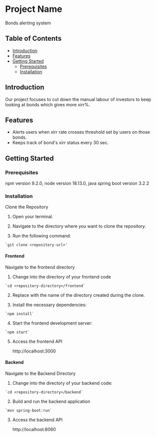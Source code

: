 # Project Name

Bonds alerting system

## Table of Contents

- [Introduction](#introduction)
- [Features](#features)
- [Getting Started](#getting-started)
  - [Prerequisites](#prerequisites)
  - [Installation](#installation)

## Introduction

Our project focuses to cut down the manual labour of investors to keep looking at bonds which gives more xirr%.

## Features

- Alerts users when xirr rate crosses threshold set by users on those bonds.
- Keeps track of bond's xirr status every 30 sec.

## Getting Started

### Prerequisites

npm version 9.2.0, node version 18.13.0, java spring boot version 3.2.2

### Installation

Clone the Repository

1)   Open your terminal.

2)   Navigate to the directory where you want to clone the repository.

3)   Run the following command:

    `git clone <repository-url>'

#### Frontend

Navigate to the frontend directory

1)   Change into the directory of your frontend code

    `cd <repository-directory>/frontend`

2)   Replace <repository-directory> with the name of the directory created during the clone.

3)   Install the necessary dependencies:

    `npm install`

4)   Start the frontend development server:

    `npm start`

5)   Access the frontend API 

     http://localhost:3000

#### Backend

Navigate to the Backend Directory  

1)   Change into the directory of your backend code:

    `cd <repository-directory>/backend`

2)   Build and run the backend application

    `mvn spring-boot:run`

3)   Access the backend API 

     http://localhost:8080


